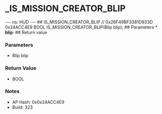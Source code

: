 # _IS_MISSION_CREATOR_BLIP

--- ns: HUD --- ## IS_MISSION_CREATOR_BLIP  // 0x26F49BF3381D933D 0x24ACC4E9 BOOL IS_MISSION_CREATOR_BLIP(Blip blip);   ## Parameters * **blip**:  ## Return value

### Parameters
* Blip blip

### Return Value
* BOOL

### Notes
* AP Hash: 0x0x24ACC4E9
* Build: 323

